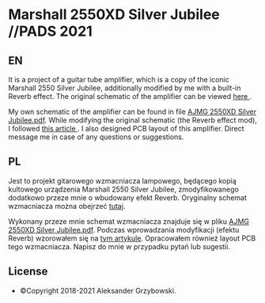 # Marshall 2550XD Silver Jubilee //PADS 2021

## EN
It is a project of a guitar tube amplifier, which is a copy of the iconic Marshall 2550 Silver Jubilee, additionally modified by me with a built-in Reverb effect. The original schematic of the amplifier can be viewed <a href = "https://www.thetubestore.com/lib/thetubestore/schematics/Marshall/Marshall-25-Anniversary-Silver-Jubilee-25-50W-2550-Schematic.pdf"> here </a>.

My own schematic of the amplifier can be found in file <a href = "https://github.com/AleXand3rG/Marshall-2550XD-Silver-Jubilee/blob/main/AJMG%202550XD%20Silver%20Jubilee.pdf"> AJMG 2550XD Silver Jubilee.pdf</a>. While modifying the original schematic (the Reverb effect mod), I followed <a href = "https://guitar.com/guides/diy-workshop/build-tube-spring-reverb-unit-amplifier/"> this article </a>. I also designed PCB layout of this amplifier. Direct message me in case of any questions or suggestions.


## PL
Jest to projekt gitarowego wzmacniacza lampowego, będącego kopią kultowego urządzenia Marshall 2550 Silver Jubilee, zmodyfikowanego dodatkowo przeze mnie o wbudowany efekt Reverb. Oryginalny schemat wzmacniacza można obejrzeć <a href = "https://www.thetubestore.com/lib/thetubestore/schematics/Marshall/Marshall-25-Anniversary-Silver-Jubilee-25-50W-2550-Schematic.pdf">tutaj</a>.

Wykonany przeze mnie schemat wzmacniacza znajduje się w pliku <a href = "https://github.com/AleXand3rG/Marshall-2550XD-Silver-Jubilee/blob/main/AJMG%202550XD%20Silver%20Jubilee.pdf">AJMG 2550XD Silver Jubilee.pdf</a>. Podczas wprowadzania modyfikacji (efektu Reverb) wzorowałem się na <a href = "https://guitar.com/guides/diy-workshop/build-tube-spring-reverb-unit-amplifier/">tym artykule</a>. Opracowałem również layout PCB tego wzmacniacza. Napisz do mnie w przypadku pytań lub sugestii.


## License

- ©Copyright 2018-2021 Aleksander Grzybowski.
